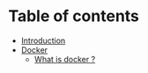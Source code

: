 # Table of contents

* [Introduction](README.md)
* [Docker](docker/README.md)
  * [What is docker ?](docker/what-is-docker.md)

